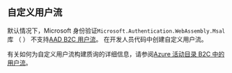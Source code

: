 ## <a name="custom-user-flows"></a>自定义用户流

默认情况下，Microsoft 身份验证`Microsoft.Authentication.WebAssembly.Msal`库 （ ） 不支持[AAD B2C 用户流](/azure/active-directory-b2c/user-flow-overview)。 在开发人员代码中创建自定义用户流。

有关如何为自定义用户流构建质询的详细信息，请参阅[Azure 活动目录 B2C 中的用户流](/azure/active-directory-b2c/user-flow-overview)。
